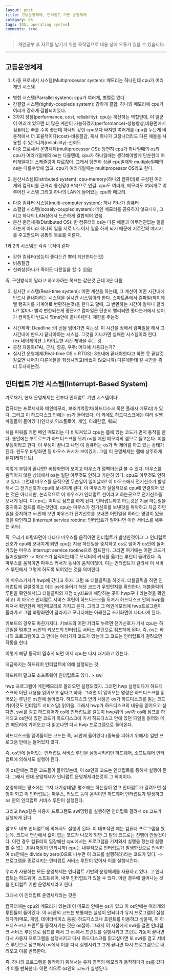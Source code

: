 ```yaml
---
layout: post
title: 고등운영체제, 인터럽트 기반 운영체제
category: OS
tags: [OS, operating system]
comments: true
---
```


> 개인공부 후 자료를 남기기 위한 목적임으로 내용 상에 오류가 있을 수 있습니다.      

<hr>

## 고등운영체제

1. 다중 프로세서 시스템(Multiprocessor system): 메모리는 하나인데 cpu가 여러개인 시스템
  - 병합 시스템(Parrallel system): cpu가 여러개, 병렬로 있다.
  - 강결합 시스템(tightly-coupleds system): 강하게 결합, 하나의 메모리에 cpu가 여러개 강하게 결합되어있다.
  - 3가지 장점(performance, cost, reliability): cpu는 계산하는 역할인데, 이 일꾼이 여러개 있으면 더 많은 계산이 가능하겠지(performance)-성능향상,비용면에서 컴퓨터는 빠를 수록 좋은데 하나의 강한 cpu보다 싸지만 여러개를 cpu를 두는게 비용적에서 더 효율적이다(cost)-비용절감, 혹시 하나가 고장나더라도 다른 애들을 사용할 수 있으니까(reliability)-신뢰도
  - 다중 프로세서 운영체제(multiprocessor OS): 당연히 cpu가 하나일때의 os와 cpu가 여러개일때의 os는 다를텐데, cpu가 하나일때는 생각해야할게 단순한데 여러개일때는 스케줄링이 다르잖아. 그래서 당연히 싱글 cpu일때와 multiple일때의 os는 다를수밖에 없고, cpu가 여러개일때는 multiprocessor OS라고 한다.

2. 분산시스템(Distributed system): cpu-memory(하나의 컴퓨터)로 구성된 여러개의 컴퓨터를 근거리 통신망(LAN)으로 연결. cpu도 여러개, 메모리도 여러개로 이루어진 시스템
그리고 하나의 LAN에 들어있는 cpu와 메모리.
  - 다중 컴퓨터 시스템(multi-computer system): 하나 하나가 컴퓨터
  - 소결합 시스템(loosely-coupled system): 메인 메모리를 공유하지 않으니까, 그리고 하나의 LAN상에서 느슨하게 결합되어 있음
  - 분산 운영체제(Distibuted OS): 한 컴퓨터의 os는 다른 애들과 아무연관없는 일을 하는게 아니라 하나의 일을 서로 나누어서 일을 하게 되기 때문에 서로간의 메시지를 주고받으며 공통의 목료를 이룬다.

1과 2의 시스템은 각각 목적이 같다
- 강한 컴퓨터(성능이 좋다는건 빨리 계산한다는것)
- 비용절감
- 신뢰성(하나가 죽어도 다른일을 할 수 있음)

즉, 구현방식이 달라고 하고자하는 목표는 같은것
근데 3은 다름

3. 실시간 시스템(Real-time system): 어떤 계산을 하는데, 그 계산이 어떤 시간내에 반드시 끝내야하는 시스템을 실시간 시스템이라 한다.
스마트폰에서 컴파일(하이레벨 랭귀지를 기계어로 변환하는것)을 한다고 할때, 그 변환하는 시간이 얼마나 걸리나? 얼마나 빨리 변한되는게 좋은가? 컴파일은 단순히 빨리되면 좋다는거에서 넘어가 컴파일이 반드시 몇ms안에 끝나야한다. 제한을 주는것  
  - 시간제약: Deadline :이 선을 넘어가면 죽는것. 이 시간을 정해서 컴파일을 해서 그 시간내에 반드시 끝나야하는 시스템. 그것을 지나가면 실패한 시스템이라 한다. (ex.네이게이션..) 타이트한 시간 제약을 주는 것
  - 공장 자동화(FA), 군사, 항공, 우주: 어디에 사용되는가?
  - 실시간 운영체제(Real-time OS = RTOS): 3초내에 끝내야한다고 하면 못 끝날것같으면 나머지 다른애들을 희생시키고(바쁘지 않으니까) 다른애한테 갈 시간을 좀 더 투자하는것.


## 인터럽트 기반 시스템(Interrupt-Based System)

가로채기, 현재 운영체제는 전부다 인터럽트 기반 시스템이다!

컴퓨터는 프로세서와 메인메모리, 보조기억장치(하드디스크 혹은 플래시 메모리)가 있다. 그리고 이 하드디스크 안에는 os가 들어있다. 이 외에도 하드디스크에는 여러 실행파일들이 들어있다(인터넷 익스플로어, 게임, 아래한글, 워드)

처음 파워를 키면 메인 메모리는 다 비워져있고 cpu는 롬에 있는 코드가 먼저 동작을 한다. 롬안에는 부트로드가 하드디스크를 뒤져 os를 메인 메모리의 램으로 들고온다. 이를 부팅이라고 한다. 이 부팅이 끝나고 나면 이 컴퓨터는 os가 딱 제어를 하고 있는 상태가 된다. 윈도우 바탕화면 등 마우스 커서가 보이겠지. 그럼 이 운영체제는 램에 상주하게 된다(레지던트)

이렇게 부팅이 끝나면?
바탕화면이 보이고 마우스가 깜빡이는걸 볼 수 있다. 마우스를 움직이지 않은 상태에서
os는 일단 아무것도 안하고 가만히 있다. cpu도 아무것도 안하고 있다.
그런데 마우스를 움직으면 무슨일이 일어날까?
이 마우스에서 전기신호가 발생해서 그 전기신호가 cpu에 보내지게 된다. 이 마우스가 실질적으로 cpu에 연결되어 있는 것은 아니지만, 논리적으로 이 마우스가 인터럽트 선이라고 하는곳으로 전기신호를 보내게 된다. 이 cpu는 어디로 점프를 하게 된다. 인터럽트라고 하는것은 지금 하는일을 중지하고 점프를 하는것인데, cpu는 마우스가 전기신호를 보낸것을 파악하고 지금 하던일을 중지하고 os안에 보면 마우스가 전기신호를 보내면 어떤일을 하라는 명령이 있을것을 확인하고 (Interrupt service rootine: 인터럽트가 일어나면 이런 서비스를 해주는 코드)

즉, 우리가 바탕화면이 나타나 마우스를 움직이면 인터럽트가 발생한것이고 그 인터럽트 신호가 cpu에 보내지게 되면 cpu는 지금 하던일을 중지하고 os로 넘어가 os안에 들어가있는 마우스 Interrupt service rootine으로 점프한다. 그러면 여기에는 어떤 코드가 들어있을까?
-> 마우스가 움직이는대로 모니터의 커서를 옮기는 루틴이 들어있다. 즉 마우스를 움직이면 마우스 커서가 동시에 움직이잖아. 이는 인터럽트가 걸려서 이 서비스 루틴에서 그렇게 하도록 되어있는 것을 의미한다.

이 마우스커서가 hwp에 갔다고 하자. 그럼 또 더블클릭을 하겟지. 더블클릭을 하면 인터럽트에 걸릴것이고 이는 os에 들어가 해당 코드가 무엇인지를 확인한다. 더블클릭의 루틴을 확인해서(그 더블클릭의 지점 x,y좌표에 해당하는 곳이 hwp구나 라는것을 확인하고) 이 마우스 인터럽트 서비스 루틴이 하드디스크를 뒤져서 하드디스크 안의 hwp를 뒤져서 확인한뒤 메인메모리로 가지고 온다. 그리고 그 메인메모리에 hwp프로그램이 올라가고 그럼 바탕화면이 달라지고 모니터에는 아래한글 초기화면이 나타나게 된다.

키보드의 경우도 마찬가지다. 키보드의 어떤 키라도 누르면 전기신호가 가서 cpu는 하던일을 멈추고 os안의 키보드의 인터럽트 서비스 루틴으로 점프하게 된다. 즉, os는 하나의 프로그램이고 그 안에는 여러가지 코드가 있는데 그 코드는 인터럽트가 걸려오면 작동을 한다.

이렇게 해당 동작이 멈추게 되면 이제 cpu는 다시 대기하고 있는다.

지금까지는 하드웨어 인터럽트에 의해 실행되는 것

하드웨어 말고도 소프트웨어 인터럽트도 있다. > swi

hwp 프로그램이 메인메모리로 올라오면 실행되겠지. 그러면 hwp 실행되다가 하드디스크의 어떤 내용을 읽어오고 싶다고 하자. 그러면 이 읽어오는 명령은 하드디스크를 읽어오는 루틴은 os안에 들어있다. 하드디스크 안의 내용은 os가 하드디스크를 읽는 코드가(이것도 인터럽트 서비스임) 읽어옴. 그래서 hwp가 하드디스크의 내용을 읽어오고 싶다면, swi를 걸고 하드웨어가 os에 인터럽트를 걸듯이 hwp위의 swi가 os에 점프를 하게되고 os안에 있던 코드가 하드디스크에 가서 하드디스크 안에 있던 파일을 읽어와 메인 메모리에 가져오고 다 읽고나면 다시 hwp 프로그램으로 돌아온다.

하드디스크를 읽어들이는 코드는 즉, os안에 들어있다.(중복을 피하기 위해서) 일반 프로그램 안에는 들어있지 않다.

즉, os안에 들어잇는 인터럽트 서비스 루틴을 실행시키려먼 하드웨어, 소프트웨어 인터럽트에 의해서도 실행이 된다.

이 os안에는 많은 코드들이 들어있는데, 이 os안의 코드는 인터럽트를 통해서 실행이 된다. 그래서 현대 운영체제가 인터럽트 운영체제라는것이 그 의미이다.

운영체제는 평소에는 그저 대기상태임! 평소에는 하는일이 없고 인터럽트가 걸려오면 실행이 되고 이 인터럽트는 마우스, 키보드 등이 움직이면 하드웨어 인터럽트가 발생하고 os 안의 인터럽트 서비스 루틴이 실행된다.

그리고 hwp같은 사용자 프로그램도 swi명령을 실행하면 인터럽특 걸려서 os 코드가 실행되게 된다.

말고도 내부 인터럽트에 의해서도 실행이 된다. 이 대표적인 예는 컴퓨터 프로그램을 짰는데, 코드내 연산에서 값이 없는 코드가 나오게 되면 그 밑의 코드로는 진행이 안될것이다. 이런 경우 컴퓨터의 입장에선 cpu에서는 프로그램을 가져와서 실행을 했는데 실행할 수 없는 경우(저장이 안되니까) cpu는 내부적으로 인터럽트가 발생한것으로 인식하여 os안에는 divide by zero(0으로 나누면 이 코드를 실행하라)라는 코드가 있다. -> 프로그램을 종료시키는 인터럽트 서비스 루틴이 있어서 이를 실행시킨다.

우리가 사용하는 모든 운영체제는 인터럽트 기반의 운영체제를 사용하고 있다. 그 인터럽트는 하드웨어, 소프트웨어, 내부 인터럽트가 있을 수 있다. 이런 경우에 일어나는 것을 인터럽트 기반 운영체제라고 한다.

그래서 이 인터럽트 운영체제라는 것은

컴퓨터에는 cpu와 메모리가 있는데 이 메모리 안에는 os가 있고 이 os안에는 여러개의 루틴들이 들어있다. 이 os안의 코드는 보통때는 실행이 안되다가
유저 프로그램이 실행되다가(메모, 게임, 데이터베이스 등등) 하드디스크나 프린트를 이용하고 싶을때, 이 하드디스크나 프린트를 동작시키는 것은 os잖아. 그래서 이 시점에서 swi를 걸면 인터럽크 서비스 루틴으로 점프를 해서 그 os에서 프린트를 실행시키고 프린트 가동이 끝나면 다시 사용자 프로그램을 실행시키고 다시 하드디스크를 읽고싶다면 또 swi를 걸고 서비스 루틴으로 점프해서 os에서 이를 다시 실행시키고 그게 끝나면 다시 프로그램으로 내려오고 이를 반복한다.

즉, 하나의 프로그램을 동작하기 위해서는 유저 영역의 메모리가 동작하다가 os를 갔다가 이를 반복한다. 이런 식으로 os안의 코드가 실행된다.
